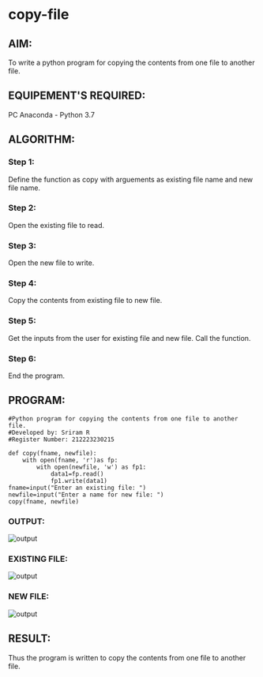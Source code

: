 # copy-file
## AIM:
To write a python program for copying the contents from one file to another file.
## EQUIPEMENT'S REQUIRED: 
PC
Anaconda - Python 3.7
## ALGORITHM: 
### Step 1:
Define the function as copy with arguements as existing file name and new file name.

### Step 2:
Open the existing file to read.

### Step 3:
Open the new file to write.

### Step 4:
Copy the contents from existing file to new file.

### Step 5:
Get the inputs from the user for existing file and new file. Call the function.

### Step 6:
End the program.
## PROGRAM:
```
#Python program for copying the contents from one file to another file.
#Developed by: Sriram R
#Register Number: 212223230215

def copy(fname, newfile):
    with open(fname, 'r')as fp:
        with open(newfile, 'w') as fp1:
            data1=fp.read()
            fp1.write(data1)
fname=input("Enter an existing file: ")
newfile=input("Enter a name for new file: ")
copy(fname, newfile)
```
### OUTPUT:
![output](https://github.com/Rsriram13/copy-file/assets/145742823/edd2c242-19fa-4f8d-add5-cee92c5814ac)
### EXISTING FILE:
![output](https://github.com/Rsriram13/copy-file/assets/145742823/dbfdc2c5-739c-4c2c-b03c-67c528df1274)
### NEW FILE:
![output](https://github.com/Rsriram13/copy-file/assets/145742823/e2d35838-2c17-41e1-8f31-0d70e5d39253)

## RESULT:
Thus the program is written to copy the contents from one file to another file.
